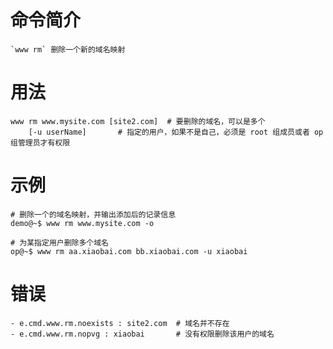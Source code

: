 # 命令简介 

    `www rm` 删除一个新的域名映射

# 用法

    www rm www.mysite.com [site2.com]  # 要删除的域名，可以是多个
        [-u userName]       # 指定的用户，如果不是自己，必须是 root 组成员或者 op 组管理员才有权限 

# 示例

    # 删除一个的域名映射，并输出添加后的记录信息
    demo@~$ www rm www.mysite.com -o
    
    # 为某指定用户删除多个域名
    op@~$ www rm aa.xiaobai.com bb.xiaobai.com -u xiaobai 
    
# 错误

    - e.cmd.www.rm.noexists : site2.com  # 域名并不存在
    - e.cmd.www.rm.nopvg : xiaobai       # 没有权限删除该用户的域名
    
    
